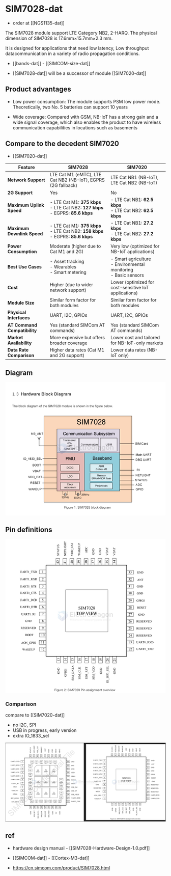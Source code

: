 
# SIM7028-dat

- order at [[NGS1135-dat]]


The SIM7028 module support LTE Category NB2, 2-HARQ. The physical dimension of SIM7028 is 17.6mm×15.7mm×2.3 mm. 

It is designed for applications that need low latency, Low throughput datacommunication in a variety of radio propagation conditions.

- [[bands-dat]] - [[SIMCOM-size-dat]]

- [[SIM7028-dat]] will be a successor of module [[SIM7020-dat]]

## Product advantages

- Low power consumption: The module supports PSM low power mode. Theoretically, two No. 5 batteries can support 10 years

- Wide coverage: Compared with GSM, NB-IoT has a strong gain and a wide signal coverage, which also enables the product to have wireless communication capabilities in locations such as basements

## Compare to the decedent SIM7020

- [[SIM7020-dat]]



| **Feature**                | **SIM7028**                                                                 | **SIM7020**                                                |
|----------------------------|---------------------------------------------------------------------------|-----------------------------------------------------------|
| **Network Support**        | LTE Cat M1 (eMTC), LTE Cat NB2 (NB-IoT), EGPRS (2G fallback)              | LTE Cat NB1 (NB-IoT), LTE Cat NB2 (NB-IoT)                |
| **2G Support**             | Yes                                                                      | No                                                        |
| **Maximum Uplink Speed**   | - LTE Cat M1: **375 kbps**<br>- LTE Cat NB2: **127 kbps**<br>- EGPRS: **85.6 kbps** | - LTE Cat NB1: **62.5 kbps**<br>- LTE Cat NB2: **62.5 kbps** |
| **Maximum Downlink Speed** | - LTE Cat M1: **375 kbps**<br>- LTE Cat NB2: **158 kbps**<br>- EGPRS: **85.6 kbps** | - LTE Cat NB1: **27.2 kbps**<br>- LTE Cat NB2: **27.2 kbps** |
| **Power Consumption**      | Moderate (higher due to Cat M1 and 2G)                                    | Very low (optimized for NB-IoT applications)              |
| **Best Use Cases**         | - Asset tracking<br>- Wearables<br>- Smart metering                     | - Smart agriculture<br>- Environmental monitoring<br>- Basic sensors |
| **Cost**                   | Higher (due to wider network support)                                     | Lower (optimized for cost-sensitive IoT applications)     |
| **Module Size**            | Similar form factor for both modules                                     | Similar form factor for both modules                      |
| **Physical Interfaces**    | UART, I2C, GPIOs                                                         | UART, I2C, GPIOs                                          |
| **AT Command Compatibility** | Yes (standard SIMCom AT commands)                                       | Yes (standard SIMCom AT commands)                        |
| **Market Availability**    | More expensive but offers broader coverage                               | Lower cost and tailored for NB-IoT-only markets           |
| **Data Rate Comparison**   | Higher data rates (Cat M1 and 2G support)                                | Lower data rates (NB-IoT only)                            |


## Diagram 

![](2025-01-18-14-32-56.png)

## Pin definitions 

![](2025-01-18-14-37-42.png)


### Comparison 

compare to [[SIM7020-dat]]
- no I2C, SPI
- USB in progress, early version 
- extra IO_1833_sel

![](2025-01-18-14-40-49.png)



## ref 

- hardware design manual - [[SIM7028-Hardware-Design-1.0.pdf]]

- [[SIMCOM-dat]] - [[Cortex-M3-dat]]

- https://cn.simcom.com/product/SIM7028.html


